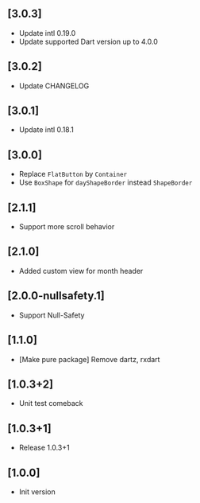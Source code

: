 ## [3.0.3]
 - Update intl 0.19.0
 - Update supported Dart version up to 4.0.0
## [3.0.2]
 - Update CHANGELOG
## [3.0.1]
 - Update intl 0.18.1 
  
## [3.0.0] 
 - Replace `FlatButton` by `Container`
 - Use `BoxShape` for `dayShapeBorder` instead `ShapeBorder`

## [2.1.1] 
 - Support more scroll behavior

## [2.1.0] 
 - Added custom view for month header 

## [2.0.0-nullsafety.1] 
 - Support Null-Safety

## [1.1.0] 
- [Make pure package] Remove dartz, rxdart

## [1.0.3+2] 
 - Unit test comeback

## [1.0.3+1] 
 - Release 1.0.3+1

## [1.0.0] 
 - Init version


